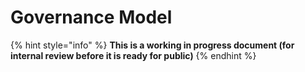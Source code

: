 # Governance Model

{% hint style="info" %}
**This is a working in progress document (for internal review before it is ready for public)**
{% endhint %}

